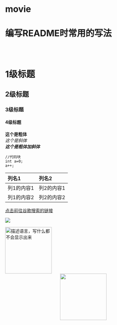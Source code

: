 # movie



# 编写README时常用的写法
<br><br>
# 1级标题
## 2级标题
### 3级标题
#### 4级标题
**这个是粗体** <br>
*这个是斜体* <br>
***这个是粗体加斜体*** <br>

```
//代码块
int a=0;
a++;
```

|列名1|列名2|
|:---|:---|
|列1的内容1|列2的内容1|
|列1的内容2|列2的内容2|

[点击前往谷歌搜索的链接](https://www.google.com.hk/)

![](https://github.com/HeTingwei/ReadmeLearn/blob/master/avatar1.jpg)

<img src="https://github.com/HeTingwei/ReadmeLearn/blob/master/avatar1.jpg" width="150" height="150" alt="描述语言，写什么都不会显示出来"/>

<div align=center><img width="150" height="150" src="https://github.com/HeTingwei/ReadmeLearn/blob/master/avatar1.jpg"/></div>
